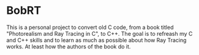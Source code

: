 # BobRT

This is a personal project to convert old C code, from a book titled "Photorealism and Ray Tracing in C", to C++.
The goal is to refreash my C and C++ skills and to learn as much as possible about how Ray Tracing works.
At least how the authors of the book do it.
